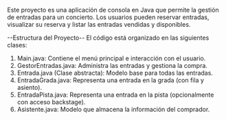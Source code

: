 Este proyecto es una aplicación de consola en Java que permite la gestión de entradas para un concierto. Los usuarios pueden reservar entradas, visualizar su reserva y listar las entradas vendidas y disponibles.

--Estructura del Proyecto--
El código está organizado en las siguientes clases:

1. Main.java: Contiene el menú principal e interacción con el usuario.
2. GestorEntradas.java: Administra las entradas y gestiona la compra.
3. Entrada.java (Clase abstracta): Modelo base para todas las entradas.
4. EntradaGrada.java: Representa una entrada en la grada (con fila y asiento).
5. EntradaPista.java: Representa una entrada en la pista (opcionalmente con acceso backstage).
6. Asistente.java: Modelo que almacena la información del comprador.
